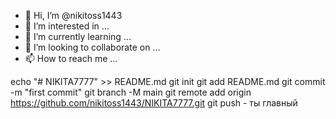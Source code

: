 - 👋 Hi, I’m @nikitoss1443
- 👀 I’m interested in ...
- 🌱 I’m currently learning ...
- 💞️ I’m looking to collaborate on ...
- 📫 How to reach me ...

<!---
nikitoss1443/nikitoss1443 is a ✨ special ✨ repository because its `README.md` (this file) appears on your GitHub profile.
You can click the Preview link to take a look at your changes.
--->
echo "# NIKITA7777" >> README.md 
git init 
git add README.md 
git commit -m "first commit" 
git branch -M main 
git remote add origin https://github.com/nikitoss1443/NIKITA7777.git
 git push - ты главный
